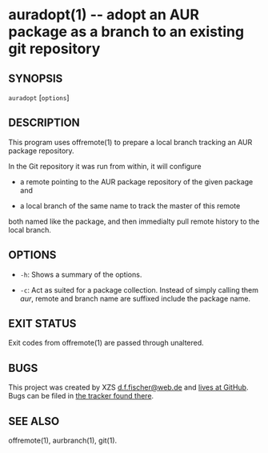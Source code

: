 auradopt(1) -- adopt an AUR package as a branch to an existing git repository
=============================================================================

## SYNOPSIS

`auradopt` [`options`] <package>


## DESCRIPTION

This program uses offremote(1) to prepare a local branch tracking an AUR package repository.

In the Git repository it was run from within, it will configure

  - a remote pointing to the AUR package repository of the given package and

  - a local branch of the same name to track the master of this remote

both named like the package, and then immedialty pull remote history to the local branch.


## OPTIONS

  - `-h`:
    Shows a summary of the options.

  - `-c`:
    Act as suited for a package collection. Instead of simply calling them _aur_, remote and branch name are suffixed include the package name.


## EXIT STATUS

Exit codes from offremote(1) are passed through unaltered.


## BUGS

This project was created by XZS <d.f.fischer@web.de> and [lives at GitHub](http://github.com/dffischer/pkgrepotools). Bugs can be filed in [the tracker found there](http://github.com/dffischer/pkgrepotools/issues).


## SEE ALSO

offremote(1), aurbranch(1), git(1).
